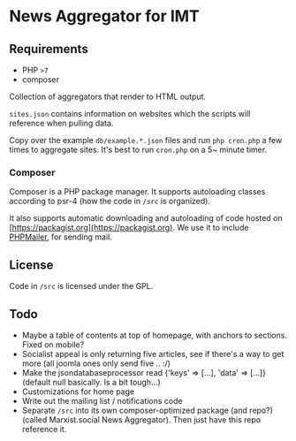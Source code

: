 # News Aggregator for IMT

## Requirements

* PHP `>7`
* composer

Collection of aggregators that render to HTML output. 

`sites.json` contains information on websites which the scripts will reference when pulling data. 

Copy over the example `db/example.*.json` files and run `php cron.php` a few times to aggregate sites. It's best to run `cron.php` on a 5~ minute timer.

### Composer

Composer is a PHP package manager. It supports autoloading classes according to psr-4 (how the code in `/src` is organized).

It also supports automatic downloading and autoloading of code hosted on [https://packagist.org](https://packagist.org). We use it to include [PHPMailer](https://packagist.org/packages/phpmailer/phpmailer), for sending mail.

## License

Code in `/src` is licensed under the GPL.

## Todo

* Maybe a table of contents at top of homepage, with anchors to sections. Fixed on mobile?
* Socialist appeal is only returning five articles, see if there's a way to get more (all joomla ones only send five .. :/)
* Make the jsondatabaseprocessor read {'keys' => [...], 'data' => [...]} (default null basically. Is a bit tough...)
* Customizations for home page
* Write out the mailing list / notifications code
* Separate `/src` into its own composer-optimized package (and repo?) (called Marxist.social News Aggregator). Then just have this repo reference it.
